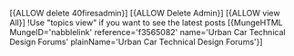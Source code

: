 [{ALLOW delete 40firesadmin}]
[{ALLOW Delete Admin}]
[{ALLOW view All}]
!Use "topics view" if you want to see the latest posts
[{MungeHTML MungeID='nabblelink' reference='f3565082' name='Urban Car Technical Design Forums' plainName='Urban Car Technical Design Forums'}]

